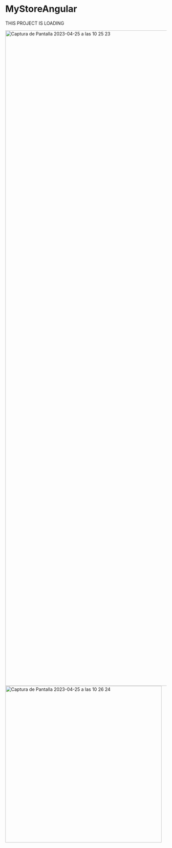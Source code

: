 # MyStoreAngular

THIS PROJECT IS LOADING 

<img width="2042" alt="Captura de Pantalla 2023-04-25 a las 10 25 23" src="https://user-images.githubusercontent.com/112553001/234218945-c1851d6c-95ff-4c5f-a930-74effa35b000.png">
<img width="488" alt="Captura de Pantalla 2023-04-25 a las 10 26 24" src="https://user-images.githubusercontent.com/112553001/234219050-c94b1c95-8e12-4e38-900e-de24c2e1696a.png">

<!-- 
This project was generated with [Angular CLI](https://github.com/angular/angular-cli) version 15.2.6.

## Development server

Run `ng serve` for a dev server. Navigate to `http://localhost:4200/`. The application will automatically reload if you change any of the source files.

## Code scaffolding

Run `ng generate component component-name` to generate a new component. You can also use `ng generate directive|pipe|service|class|guard|interface|enum|module`.

## Build

Run `ng build` to build the project. The build artifacts will be stored in the `dist/` directory.

## Running unit tests

Run `ng test` to execute the unit tests via [Karma](https://karma-runner.github.io).

## Running end-to-end tests

Run `ng e2e` to execute the end-to-end tests via a platform of your choice. To use this command, you need to first add a package that implements end-to-end testing capabilities.

## Further help

To get more help on the Angular CLI use `ng help` or go check out the [Angular CLI Overview and Command Reference](https://angular.io/cli) page.
 -->
